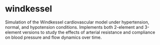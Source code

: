 # windkessel
Simulation of the Windkessel cardiovascular model under hypertension, normal, and hypotension conditions. Implements both 2-element and 3-element versions to study the effects of arterial resistance and compliance on blood pressure and flow dynamics over time.
